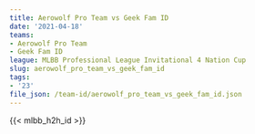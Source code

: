 ```yaml
---
title: Aerowolf Pro Team vs Geek Fam ID
date: '2021-04-18'
teams:
- Aerowolf Pro Team
- Geek Fam ID
league: MLBB Professional League Invitational 4 Nation Cup
slug: aerowolf_pro_team_vs_geek_fam_id
tags:
- '23'
file_json: /team-id/aerowolf_pro_team_vs_geek_fam_id.json
---
```


{{< mlbb_h2h_id >}}
